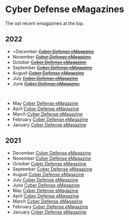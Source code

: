 # Cyber Defense eMagazines

The ost recent emagazines at the top.

## 2022
- ~December [~~Cyber Defense eMagazine~~](https://www.cyberdefensemagazine.com/newsletters/december-2022/CDM-CYBER-DEFENSE-eMAGAZINE-December-2022.pdf)
- November [~~Cyber Defense eMagazine~~](https://www.cyberdefensemagazine.com/newsletters/november-2022/CDM-CYBER-DEFENSE-eMAGAZINE-November-2022.pdf)
- October [~~Cyber Defense eMagazine~~](https://www.cyberdefensemagazine.com/newsletters/october-2022/CDM-CYBER-DEFENSE-eMAGAZINE-October-2022.pdf)
- September [~~Cyber Defense eMagazine~~](https://www.cyberdefensemagazine.com/newsletters/september-2022/CDM-CYBER-DEFENSE-eMAGAZINE-September-2022.pdf)
- August [~~Cyber Defense eMagazine~~](https://www.cyberdefensemagazine.com/newsletters/august-2022/CDM-CYBER-DEFENSE-eMAGAZINE-august-2022.pdf)
- July [~~Cyber Defense eMagazine~~](https://www.cyberdefensemagazine.com/newsletters/july-2022/CDM-CYBER-DEFENSE-eMAGAZINE-July-2022.pdf)
- June [~~Cyber Defense eMagazine~~](https://www.cyberdefensemagazine.com/newsletters/may-2022/CDM-CYBER-DEFENSE-eMAGAZINE-June-2022.pdf)
<br>

- May [Cyber Defense eMagazine](https://www.cyberdefensemagazine.com/newsletters/may-2022/CDM-CYBER-DEFENSE-eMAGAZINE-May-2022.pdf)
- April [Cyber Defense eMagazine](https://www.cyberdefensemagazine.com/newsletters/april-2022/CDM-CYBER-DEFENSE-eMAGAZINE-April-2022.pdf)
- March [Cyber Defense eMagazine](https://www.cyberdefensemagazine.com/newsletters/march-2022/CDM-CYBER-DEFENSE-eMAGAZINE-March-2022.pdf)
- February [Cyber Defense eMagazine](https://www.cyberdefensemagazine.com/newsletters/february-2022/CDM-CYBER-DEFENSE-eMAGAZINE-February-2022.pdf)
- January [Cyber Defense eMagazine](https://www.cyberdefensemagazine.com/newsletters/january-2022/CDM-CYBER-DEFENSE-eMAGAZINE-January-2022.pdf)

## 2021
- December [Cyber Defense eMagazine](https://www.cyberdefensemagazine.com/newsletters/december-2021/CDM-CYBER-DEFENSE-eMAGAZINE-December-2021.pdf)
- November [Cyber Defense eMagazine](https://www.cyberdefensemagazine.com/newsletters/november-2021/CDM-CYBER-DEFENSE-eMAGAZINE-November-2021.pdf)
- October [Cyber Defense eMagazine](https://www.cyberdefensemagazine.com/newsletters/october-2021/CDM-CYBER-DEFENSE-eMAGAZINE-October-2021.pdf)
- September [Cyber Defense eMagazine](https://www.cyberdefensemagazine.com/newsletters/september-2021/CDM-CYBER-DEFENSE-eMAGAZINE-September-2021.pdf)
- August [Cyber Defense eMagazine](https://www.cyberdefensemagazine.com/newsletters/august-2021/CDM-CYBER-DEFENSE-eMAGAZINE-august-2021.pdf)
- July [Cyber Defense eMagazine](https://www.cyberdefensemagazine.com/newsletters/july-2021/CDM-CYBER-DEFENSE-eMAGAZINE-July-2021.pdf)
- June [Cyber Defense eMagazine](https://www.cyberdefensemagazine.com/newsletters/june-2021/CDM-CYBER-DEFENSE-eMAGAZINE-June-2021.pdf)
- May [Cyber Defense eMagazine](https://www.cyberdefensemagazine.com/newsletters/may-2021/CDM-CYBER-DEFENSE-eMAGAZINE-May-2021.pdf)
- April [Cyber Defense eMagazine](https://www.cyberdefensemagazine.com/newsletters/april-2021/CDM-CYBER-DEFENSE-eMAGAZINE-April-2021.pdf)
- March [Cyber Defense eMagazine](https://www.cyberdefensemagazine.com/newsletters/march-2021/CDM-CYBER-DEFENSE-eMAGAZINE-March-2021.pdf)
- February [Cyber Defense eMagazine](https://www.cyberdefensemagazine.com/newsletters/february-2021/CDM-CYBER-DEFENSE-eMAGAZINE-February-2021.pdf)
- January [Cyber Defense eMagazine](https://www.cyberdefensemagazine.com/newsletters/january-2021/CDM-CYBER-DEFENSE-eMAGAZINE-January-2021.pdf)

